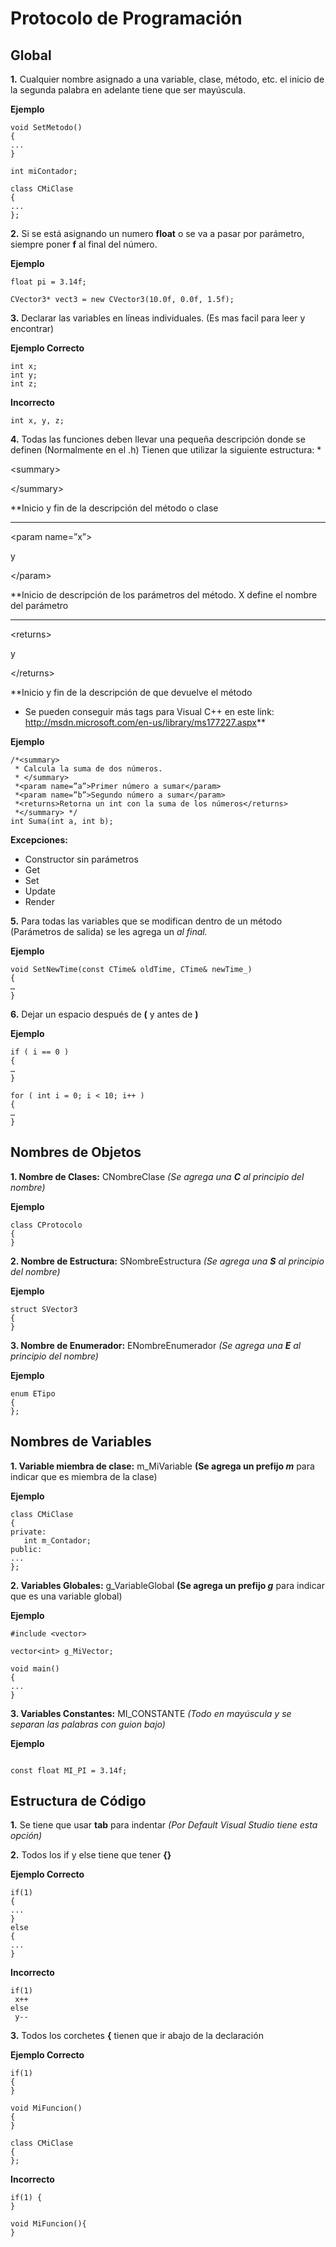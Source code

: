 # Protocolo de Programación #

## Global ##

**1.** Cualquier nombre asignado a una variable, clase, método, etc. el inicio de la segunda palabra en adelante tiene que ser mayúscula.

**Ejemplo**

```
void SetMetodo()
{
...
}

int miContador;

class CMiClase
{
...
};
```

**2.** Si se está asignando un numero **float** o se va a pasar por parámetro, siempre poner **f** al final del número.

**Ejemplo**

```
float pi = 3.14f;

CVector3* vect3 = new CVector3(10.0f, 0.0f, 1.5f);
```

**3.** Declarar las variables en líneas individuales. (Es mas facil para leer y encontrar)

**Ejemplo Correcto**

```
int x;
int y;
int z;
```

**Incorrecto**

```
int x, y, z;
```

**4.** Todas las funciones deben llevar una pequeña descripción donde se definen (Normalmente en el .h) Tienen que utilizar la siguiente estructura:
  * 

&lt;summary&gt;

 

&lt;/summary&gt;

**Inicio y fin de la descripción del método o clase
  ***

&lt;param name=”x”&gt;

 y 

&lt;/param&gt;

**Inicio de descripción de los parámetros del método. X define el nombre del parámetro
  ***

&lt;returns&gt;

 y 

&lt;/returns&gt;

**Inicio y fin de la descripción de que devuelve el método
  * Se pueden conseguir más tags para Visual C++ en este link: http://msdn.microsoft.com/en-us/library/ms177227.aspx**


**Ejemplo**

```
/*<summary>
 * Calcula la suma de dos números.
 * </summary>
 *<param name=”a”>Primer número a sumar</param>
 *<param name=”b”>Segundo número a sumar</param>
 *<returns>Retorna un int con la suma de los números</returns>
 *</summary> */
int Suma(int a, int b);
```

**Excepciones:**

  * Constructor sin parámetros
  * Get
  * Set
  * Update
  * Render

**5.** Para todas las variables que se modifican dentro de un método (Parámetros de salida) se les agrega un _al final._

**Ejemplo**

```
void SetNewTime(const CTime& oldTime, CTime& newTime_)
{
…
}
```

**6.** Dejar un espacio después de **(** y antes de **)**

**Ejemplo**

```
if ( i == 0 )
{
…
}

for ( int i = 0; i < 10; i++ )
{
…
}
```


## Nombres de Objetos ##

**1. Nombre de Clases:** CNombreClase _(Se agrega una **C** al principio del nombre)_

**Ejemplo**

```
class CProtocolo
{
}
```

**2. Nombre de Estructura:** SNombreEstructura _(Se agrega una **S** al principio del nombre)_

**Ejemplo**

```
struct SVector3
{
}
```

**3. Nombre de Enumerador:** ENombreEnumerador _(Se agrega una **E** al principio del nombre)_

**Ejemplo**

```
enum ETipo
{
};
```

## Nombres de Variables ##

**1. Variable miembra de clase:** m\_MiVariable **(Se agrega un prefijo _m_** para indicar que es miembra de la clase)

**Ejemplo**

```
class CMiClase
{
private:
   int m_Contador;
public:
...
};
```

**2. Variables Globales:** g\_VariableGlobal **(Se agrega un prefijo _g_** para indicar que es una variable global)

**Ejemplo**

```
#include <vector>

vector<int> g_MiVector;

void main()
{
...
}
```

**3. Variables Constantes:** MI\_CONSTANTE _(Todo en mayúscula y se separan las palabras con guion bajo)_

**Ejemplo**

```

const float MI_PI = 3.14f;

```

## Estructura de Código ##

**1.** Se tiene que usar **tab** para indentar _(Por Default Visual Studio tiene esta opción)_

**2.** Todos los if y else tiene que tener **{}**

**Ejemplo Correcto**

```
if(1)
{
...
}
else
{
...
}
```

**Incorrecto**
```
if(1)
 x++
else
 y--
```

**3.** Todos los corchetes **{** tienen que ir abajo de la declaración

**Ejemplo Correcto**

```
if(1)
{
}

void MiFuncion()
{
}

class CMiClase
{
};
```

**Incorrecto**

```
if(1) {
}

void MiFuncion(){
}
```